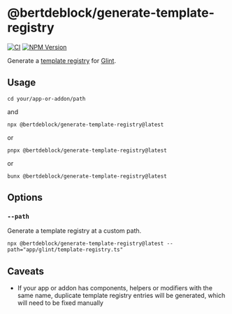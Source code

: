 # @bertdeblock/generate-template-registry

[![CI](https://github.com/bertdeblock/generate-template-registry/workflows/CI/badge.svg)](https://github.com/bertdeblock/generate-template-registry/actions?query=workflow%3ACI)
[![NPM Version](https://badge.fury.io/js/%40bertdeblock%2Fgenerate-template-registry.svg)](https://badge.fury.io/js/%40bertdeblock%2Fgenerate-template-registry)

Generate a [template registry](https://typed-ember.gitbook.io/glint/environments/ember/template-registry) for [Glint](https://github.com/typed-ember/glint).

## Usage

```shell
cd your/app-or-addon/path
```

and

```shell
npx @bertdeblock/generate-template-registry@latest
```

or

```shell
pnpx @bertdeblock/generate-template-registry@latest
```

or

```shell
bunx @bertdeblock/generate-template-registry@latest
```

## Options

### `--path`

Generate a template registry at a custom path.

```shell
npx @bertdeblock/generate-template-registry@latest --path="app/glint/template-registry.ts"
```

## Caveats

- If your app or addon has components, helpers or modifiers with the same name, duplicate template registry entries will be generated, which will need to be fixed manually
